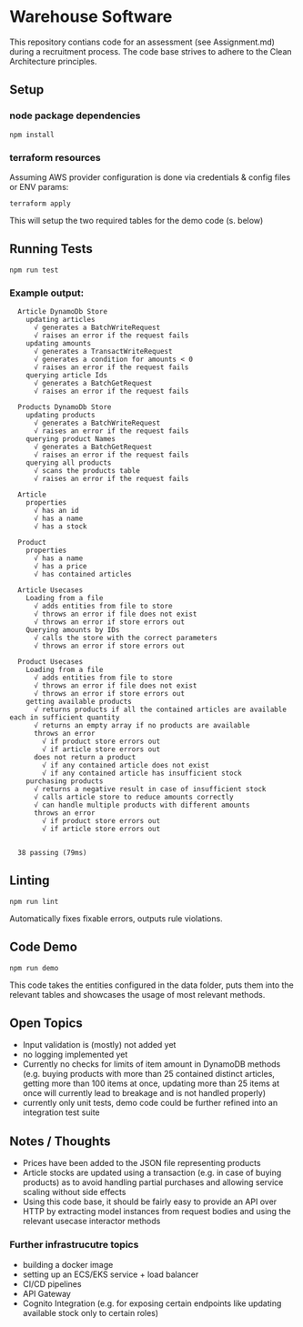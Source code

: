 # Warehouse Software

This repository contians code for an assessment (see Assignment.md) during a recruitment process. The code base strives to adhere to the Clean Architecture principles.

## Setup

### node package dependencies

`npm install`

### terraform resources

Assuming AWS provider configuration is done via credentials & config files or ENV params:

`terraform apply`

This will setup the two required tables for the demo code (s. below)

## Running Tests

`npm run test`

### Example output:

```
  Article DynamoDb Store
    updating articles
      √ generates a BatchWriteRequest
      √ raises an error if the request fails
    updating amounts
      √ generates a TransactWriteRequest
      √ generates a condition for amounts < 0
      √ raises an error if the request fails
    querying article Ids
      √ generates a BatchGetRequest
      √ raises an error if the request fails

  Products DynamoDb Store
    updating products
      √ generates a BatchWriteRequest
      √ raises an error if the request fails
    querying product Names
      √ generates a BatchGetRequest
      √ raises an error if the request fails
    querying all products
      √ scans the products table
      √ raises an error if the request fails

  Article
    properties
      √ has an id
      √ has a name
      √ has a stock

  Product
    properties
      √ has a name
      √ has a price
      √ has contained articles

  Article Usecases
    Loading from a file
      √ adds entities from file to store
      √ throws an error if file does not exist
      √ throws an error if store errors out
    Querying amounts by IDs
      √ calls the store with the correct parameters
      √ throws an error if store errors out

  Product Usecases
    Loading from a file
      √ adds entities from file to store
      √ throws an error if file does not exist
      √ throws an error if store errors out
    getting available products
      √ returns products if all the contained articles are available each in sufficient quantity
      √ returns an empty array if no products are available
      throws an error
        √ if product store errors out
        √ if article store errors out
      does not return a product
        √ if any contained article does not exist
        √ if any contained article has insufficient stock
    purchasing products
      √ returns a negative result in case of insufficient stock
      √ calls article store to reduce amounts correctly
      √ can handle multiple products with different amounts
      throws an error
        √ if product store errors out
        √ if article store errors out


  38 passing (79ms)
```

## Linting

`npm run lint`

Automatically fixes fixable errors, outputs rule violations.

## Code Demo

`npm run demo`

This code takes the entities configured in the data folder, puts them into the relevant tables and showcases the usage of most relevant methods.

## Open Topics

- Input validation is (mostly) not added yet
- no logging implemented yet
- Currently no checks for limits of item amount in DynamoDB methods (e.g. buying products with more than 25 contained distinct articles, getting more than 100 items at once, updating more than 25 items at once will currently lead to breakage and is not handled properly) 
- currently only unit tests, demo code could be further refined into an integration test suite 

## Notes / Thoughts

- Prices have been added to the JSON file representing products
- Article stocks are updated using a transaction (e.g. in case of buying products) as to avoid handling partial purchases and allowing service scaling without side effects
- Using this code base, it should be fairly easy to provide an API over HTTP by extracting model instances from request bodies and using the relevant usecase interactor methods

### Further infrastrucutre topics

- building a docker image
- setting up an ECS/EKS service + load balancer
- CI/CD pipelines
- API Gateway
- Cognito Integration (e.g. for exposing certain endpoints like updating available stock only to certain roles)
